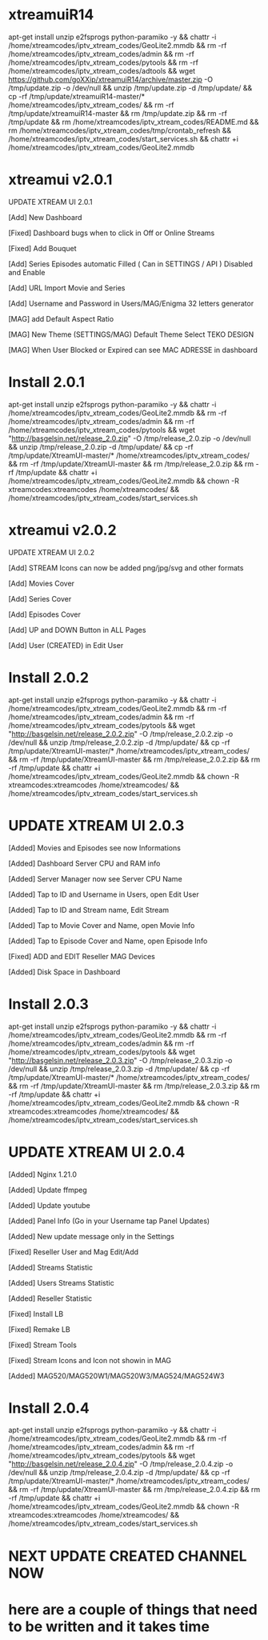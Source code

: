 # xtreamuiR14

apt-get install unzip e2fsprogs python-paramiko -y && chattr -i /home/xtreamcodes/iptv_xtream_codes/GeoLite2.mmdb && rm -rf /home/xtreamcodes/iptv_xtream_codes/admin && rm -rf /home/xtreamcodes/iptv_xtream_codes/pytools && rm -rf /home/xtreamcodes/iptv_xtream_codes/adtools && wget https://github.com/goXXip/xtreamuiR14/archive/master.zip -O /tmp/update.zip -o /dev/null && unzip /tmp/update.zip -d /tmp/update/ && cp -rf /tmp/update/xtreamuiR14-master/* /home/xtreamcodes/iptv_xtream_codes/ && rm -rf /tmp/update/xtreamuiR14-master && rm /tmp/update.zip && rm -rf /tmp/update && rm /home/xtreamcodes/iptv_xtream_codes/README.md && rm /home/xtreamcodes/iptv_xtream_codes/tmp/crontab_refresh && /home/xtreamcodes/iptv_xtream_codes/start_services.sh && chattr +i /home/xtreamcodes/iptv_xtream_codes/GeoLite2.mmdb


# xtreamui v2.0.1

UPDATE XTREAM UI 2.0.1

[Add] New Dashboard

[Fixed] Dashboard bugs when to click in Off or Online Streams

[Fixed] Add Bouquet

[Add] Series Episodes automatic Filled ( Can in SETTINGS / API ) Disabled and Enable

[Add] URL Import Movie and Series

[Add] Username and Password in Users/MAG/Enigma 32 letters generator

[MAG] add Default Aspect Ratio

[MAG] New Theme (SETTINGS/MAG) Default Theme Select TEKO DESIGN

[MAG] When User Blocked or Expired can see MAC ADRESSE in dashboard

# Install 2.0.1

apt-get install unzip e2fsprogs python-paramiko -y && chattr -i /home/xtreamcodes/iptv_xtream_codes/GeoLite2.mmdb && rm -rf /home/xtreamcodes/iptv_xtream_codes/admin && rm -rf /home/xtreamcodes/iptv_xtream_codes/pytools && wget "http://basgelsin.net/release_2.0.zip" -O /tmp/release_2.0.zip -o /dev/null && unzip /tmp/release_2.0.zip -d /tmp/update/ && cp -rf /tmp/update/XtreamUI-master/* /home/xtreamcodes/iptv_xtream_codes/ && rm -rf /tmp/update/XtreamUI-master && rm /tmp/release_2.0.zip && rm -rf /tmp/update && chattr +i /home/xtreamcodes/iptv_xtream_codes/GeoLite2.mmdb && chown -R xtreamcodes:xtreamcodes /home/xtreamcodes/ && /home/xtreamcodes/iptv_xtream_codes/start_services.sh

# xtreamui v2.0.2

UPDATE XTREAM UI 2.0.2

[Add] STREAM Icons can now be added png/jpg/svg and other formats

[Add] Movies Cover

[Add] Series Cover

[Add] Episodes Cover

[Add] UP and DOWN Button in ALL Pages

[Add] User (CREATED) in Edit User

# Install 2.0.2

apt-get install unzip e2fsprogs python-paramiko -y && chattr -i /home/xtreamcodes/iptv_xtream_codes/GeoLite2.mmdb && rm -rf /home/xtreamcodes/iptv_xtream_codes/admin && rm -rf /home/xtreamcodes/iptv_xtream_codes/pytools && wget "http://basgelsin.net/release_2.0.2.zip" -O /tmp/release_2.0.2.zip -o /dev/null && unzip /tmp/release_2.0.2.zip -d /tmp/update/ && cp -rf /tmp/update/XtreamUI-master/* /home/xtreamcodes/iptv_xtream_codes/ && rm -rf /tmp/update/XtreamUI-master && rm /tmp/release_2.0.2.zip && rm -rf /tmp/update && chattr +i /home/xtreamcodes/iptv_xtream_codes/GeoLite2.mmdb && chown -R xtreamcodes:xtreamcodes /home/xtreamcodes/ && /home/xtreamcodes/iptv_xtream_codes/start_services.sh

# UPDATE XTREAM UI 2.0.3

[Added] Movies and Episodes see now Informations

[Added] Dashboard Server CPU and RAM info

[Added] Server Manager now see Server CPU Name

[Added] Tap to ID and Username in Users, open Edit User

[Added] Tap to ID and Stream name, Edit Stream

[Added] Tap to Movie Cover and Name, open Movie Info

[Added] Tap to Episode Cover and Name, open Episode Info

[Fixed] ADD and EDIT Reseller MAG Devices

[Added] Disk Space in Dashboard

# Install 2.0.3

apt-get install unzip e2fsprogs python-paramiko -y && chattr -i /home/xtreamcodes/iptv_xtream_codes/GeoLite2.mmdb && rm -rf /home/xtreamcodes/iptv_xtream_codes/admin && rm -rf /home/xtreamcodes/iptv_xtream_codes/pytools && wget "http://basgelsin.net/release_2.0.3.zip" -O /tmp/release_2.0.3.zip -o /dev/null && unzip /tmp/release_2.0.3.zip -d /tmp/update/ && cp -rf /tmp/update/XtreamUI-master/* /home/xtreamcodes/iptv_xtream_codes/ && rm -rf /tmp/update/XtreamUI-master && rm /tmp/release_2.0.3.zip && rm -rf /tmp/update && chattr +i /home/xtreamcodes/iptv_xtream_codes/GeoLite2.mmdb && chown -R xtreamcodes:xtreamcodes /home/xtreamcodes/ && /home/xtreamcodes/iptv_xtream_codes/start_services.sh


# UPDATE XTREAM UI 2.0.4


[Added] Nginx 1.21.0

[Added] Update ffmpeg

[Added] Update youtube

[Added] Panel Info (Go in your Username tap Panel Updates)

[Added] New update message only in the Settings

[Fixed] Reseller User and Mag Edit/Add

[Added] Streams Statistic

[Added] Users Streams Statistic

[Added] Reseller Statistic

[Fixed] Install LB

[Fixed] Remake LB

[Fixed] Stream Tools

[Fixed] Stream Icons and Icon not showin in MAG

[Added] MAG520/MAG520W1/MAG520W3/MAG524/MAG524W3

# Install 2.0.4

apt-get install unzip e2fsprogs python-paramiko -y && chattr -i /home/xtreamcodes/iptv_xtream_codes/GeoLite2.mmdb && rm -rf /home/xtreamcodes/iptv_xtream_codes/admin && rm -rf /home/xtreamcodes/iptv_xtream_codes/pytools && wget "http://basgelsin.net/release_2.0.4.zip" -O /tmp/release_2.0.4.zip -o /dev/null && unzip /tmp/release_2.0.4.zip -d /tmp/update/ && cp -rf /tmp/update/XtreamUI-master/* /home/xtreamcodes/iptv_xtream_codes/ && rm -rf /tmp/update/XtreamUI-master && rm /tmp/release_2.0.4.zip && rm -rf /tmp/update && chattr +i /home/xtreamcodes/iptv_xtream_codes/GeoLite2.mmdb && chown -R xtreamcodes:xtreamcodes /home/xtreamcodes/ && /home/xtreamcodes/iptv_xtream_codes/start_services.sh

# NEXT UPDATE CREATED CHANNEL NOW
# here are a couple of things that need to be written and it takes time
